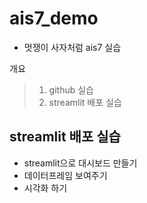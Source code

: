 # ais7_demo

* 멋쟁이 사자처럼 ais7 실습

개요
> 1. github 실습
> 2. streamlit 배포 실습



## streamlit 배포 실습
* streamlit으로 대시보드 만들기
* 데이터프레임 보여주기
* 시각화 하기
